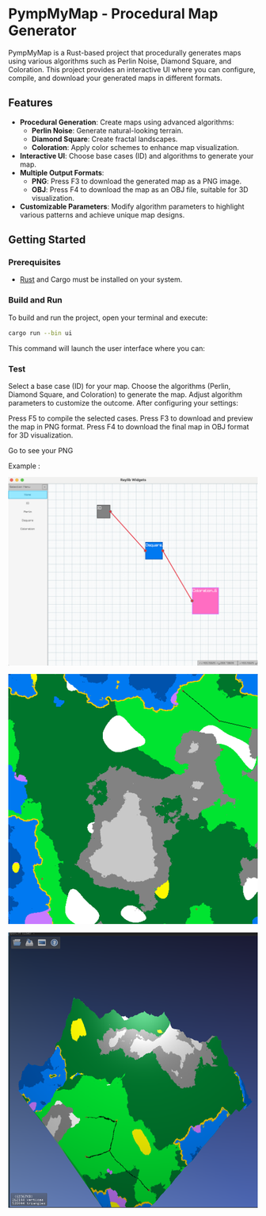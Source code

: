 # PympMyMap - Procedural Map Generator

PympMyMap is a Rust-based project that procedurally generates maps using various algorithms such as Perlin Noise, Diamond Square, and Coloration. This project provides an interactive UI where you can configure, compile, and download your generated maps in different formats.

## Features

- **Procedural Generation**: Create maps using advanced algorithms:
  - **Perlin Noise**: Generate natural-looking terrain.
  - **Diamond Square**: Create fractal landscapes.
  - **Coloration**: Apply color schemes to enhance map visualization.
- **Interactive UI**: Choose base cases (ID) and algorithms to generate your map.
- **Multiple Output Formats**:
  - **PNG**: Press F3 to download the generated map as a PNG image.
  - **OBJ**: Press F4 to download the map as an OBJ file, suitable for 3D visualization.
- **Customizable Parameters**: Modify algorithm parameters to highlight various patterns and achieve unique map designs.

## Getting Started

### Prerequisites

- [Rust](https://www.rust-lang.org/) and Cargo must be installed on your system.

### Build and Run

To build and run the project, open your terminal and execute:

```bash
cargo run --bin ui
```

This command will launch the user interface where you can:

### Test

Select a base case (ID) for your map.
Choose the algorithms (Perlin, Diamond Square, and Coloration) to generate the map.
Adjust algorithm parameters to customize the outcome.
After configuring your settings:

Press F5 to compile the selected cases.
Press F3 to download and preview the map in PNG format.
Press F4 to download the final map in OBJ format for 3D visualization.

Go to see your PNG

Example :

![Example Map](image/interface.png)

![Example Map](image/2D.png)

![Example Map](image/3D.png)

